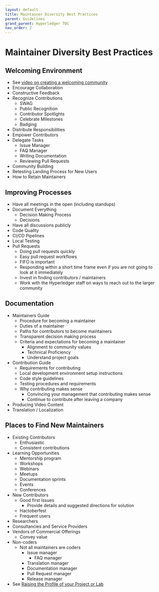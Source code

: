 ```yaml
---
layout: default
title: Maintainer Diversity Best Practices
parent: Guidelines
grand_parent: Hyperledger TOC
nav_order: 2
---
```

# Maintainer Diversity Best Practices

## Welcoming Environment

- See [video on creating a welcoming community](https://www.youtube.com/watch?v=lHOINFlb9JA)
- Encourage Collaboration
- Constructive Feedback
- Recognize Contributions
    - SWAG
    - Public Recognition
    - Contributor Spotlights
    - Celebrate Milestones
    - Badging
- Distribute Responsibilities
- Empower Contributors
- Delegate Tasks
    - Issue Manager
    - FAQ Manager
    - Writing Documentation
    - Reviewing Pull Requests
- Community Building
- Retesting Landing Process for New Users
- How to Retain Maintainers

## Improving Processes

- Have all meetings in the open (including standups)
- Document Everything
    - Decision Making Process
    - Decisions
- Have all discussions publicly
- Code Quality
- CI/CD Pipelines
- Local Testing
- Pull Requests
    -  Doing pull requests quickly
    -  Easy pull request workflows
    -  FIFO is important
    -  Responding within a short time frame even if you are not going to look at it immediately
    -  Invest in finding contributors / maintainers
    -  Work with the Hyperledger staff on ways to reach out to the larger community

## Documentation

- Maintainers Guide
    - Procedure for becoming a maintainer
    - Duties of a maintainer
    - Paths for contributors to become maintainers
    - Transparent decision making process
    - Criteria and expectations for becoming a maintainer
	    - Alignment to community values
	    - Technical Proficiency
	    - Understand project goals
- Contribution Guide
    - Requirements for contributing
    - Local development environment setup instructions
    - Code style guidelines
    - Testing procedures and requirements
    - Why contributing makes sense
	    - Convincing your management that contributing makes sense
	    - Continue to contribute after leaving a company
- Producing Video Content
- Translation / Localization

## Places to Find New Maintainers

- Existing Contributors
    - Enthusiastic
    - Consistent contributions
- Learning Opportunities
    - Mentorship program
    - Workshops
    - Webinars
    - Meetups
    - Documentation sprints
    - Events
    - Conferences
- New Contributors
    - Good first issues
	    - Provide details and suggested directions for solution
    - Hactoberfest
    - Frequent users
- Researchers
- Consultancies and Service Providers
- Vendors of Commercial Offerings
    - Convey value
- Non-coders
    - Not all maintainers are coders
	    - Issue manager
            - FAQ manager
	    - Translation manager
	    - Documentation manager
	    - Pull Request manager
	    - Release manager
- See [Raising the Profile of your Project or Lab](https://docs.google.com/presentation/d/13nji_R-op77ERT-AV3-CbOOZwAOjtvq33RRGnjpL3Gc/edit)
